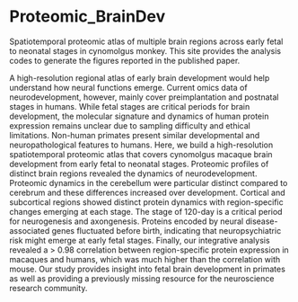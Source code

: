 # Proteomic_BrainDev
Spatiotemporal proteomic atlas of multiple brain regions across early fetal to neonatal stages in cynomolgus monkey.
This site provides the analysis codes to generate the figures reported in the published paper.

A high-resolution regional atlas of early brain development would help understand how neural functions emerge. Current omics data of neurodevelopment, however, mainly cover preimplantation and postnatal stages in humans. While fetal stages are critical periods for brain development, the molecular signature and dynamics of human protein expression remains unclear due to sampling difficulty and ethical limitations. Non-human primates present similar developmental and neuropathological features to humans. Here, we build a high-resolution spatiotemporal proteomic atlas that covers cynomolgus macaque brain development from early fetal to neonatal stages. Proteomic profiles of distinct brain regions revealed the dynamics of neurodevelopment. Proteomic dynamics in the cerebellum were particular distinct compared to cerebrum and these differences increased over development. Cortical and subcortical regions showed distinct protein dynamics with region-specific changes emerging at each stage. The stage of 120-day is a critical period for neurogenesis and axongenesis. Proteins encoded by neural disease-associated genes fluctuated before birth, indicating that neuropsychiatric risk might emerge at early fetal stages. Finally, our integrative analysis revealed a > 0.98 correlation between region-specific protein expression in macaques and humans, which was much higher than the correlation with mouse. Our study provides insight into fetal brain development in primates as well as providing a previously missing resource for the neuroscience research community.
